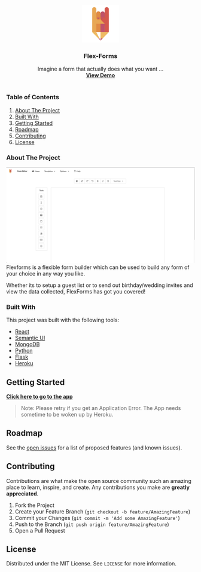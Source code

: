 <!-- PROJECT LOGO -->
<br />
<p align="center">
  <a href="#">
    <img src="./frontend/public/favicons/android-chrome-192x192.png" alt="Logo" width="100" height="100">
  </a>

  <h3 align="center">Flex-Forms</h3>

  <p align="center">
    Imagine a form that actually does what you want ...
    <br />
    <a href="https://drive.google.com/file/d/1-fiCEQaMl37x5l5KfxWoYOSnvwNZeoKk/view?usp=sharing"><strong>View Demo</strong></a>
    <br />
    <br />
  </p>
</p>

### Table of Contents

  <ol>
    <li><a href="#about-the-project">About The Project</a>
    <li><a href="#built-with">Built With</a></li>
    </li>
    <li><a href="#gettingstarted">Getting Started</a></li>
    <li><a href="#roadmap">Roadmap</a></li>
    <li><a href="#contributing">Contributing</a></li>
    <li><a href="#license">License</a></li>
  </ol>

### About The Project

![[product-screenshot]](./productScreenshot.png)
Flexforms is a flexible form builder which can be used to build any form of your choice in any way you like.

Whether its to setup a guest list or to send out birthday/wedding invites and view the data collected, FlexForms has got you covered!

### Built With

This project was built with the following tools:

- [React](https://reactjs.org/)
- [Semantic UI](https://semantic-ui.com/)
- [MongoDB](https://mongodb.com)
- [Python](https://python.org)
- [Flask](https://flask.palletsprojects.com/en/2.0.x/)
- [Heroku](https://www.heroku.com/)

## Getting Started

<a href="https://flex-forms.herokuapp.com"><strong>Click here to go to the app</strong></a>
> Note: Please retry if you get an Application Error. The App needs sometime to be woken up by Heroku.

## Roadmap

See the [open issues](https://github.com/paulologeh/flexforms/issues) for a list of proposed features (and known issues).

## Contributing

Contributions are what make the open source community such an amazing place to learn, inspire, and create. Any contributions you make are **greatly appreciated**.

1. Fork the Project
2. Create your Feature Branch (`git checkout -b feature/AmazingFeature`)
3. Commit your Changes (`git commit -m 'Add some AmazingFeature'`)
4. Push to the Branch (`git push origin feature/AmazingFeature`)
5. Open a Pull Request

## License

Distributed under the MIT License. See `LICENSE` for more information.
